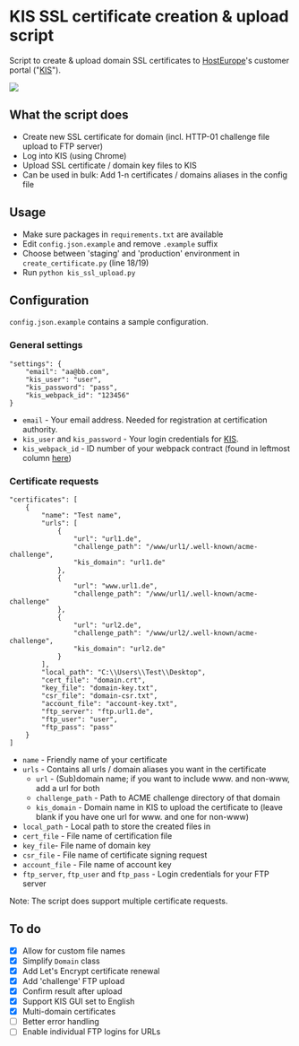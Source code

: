 # KIS SSL certificate creation & upload script
Script to create & upload domain SSL certificates to [HostEurope](https://www.hosteurope.de)'s customer portal ("[KIS](https://kis.hosteurope.de)").

<img src="https://github.com/nicolaus-hee/kis-ssl-upload/blob/main/images/kis-ssl-upload.png">

## What the script does
* Create new SSL certificate for domain (incl. HTTP-01 challenge file upload to FTP server)
* Log into KIS (using Chrome)
* Upload SSL certificate / domain key files to KIS
* Can be used in bulk: Add 1-n certificates / domains aliases in the config file

## Usage
* Make sure packages in `requirements.txt` are available
* Edit `config.json.example` and remove `.example` suffix
* Choose between 'staging' and 'production' environment in `create_certificate.py` (line 18/19)
* Run `python kis_ssl_upload.py`

## Configuration

`config.json.example` contains a sample configuration.
### General settings

```
"settings": {
    "email": "aa@bb.com",
    "kis_user": "user",
    "kis_password": "pass",
    "kis_webpack_id": "123456"
}
```
* `email` - Your email address. Needed for registration at certification authority.
* `kis_user` and `kis_password` - Your login credentials for [KIS](https://kis.hosteurope.de).
* `kis_webpack_id` - ID number of your webpack contract (found in leftmost column [here](https://kis.hosteurope.de/administration/webhosting/?mode=1))

### Certificate requests

```
"certificates": [
    {
        "name": "Test name",
        "urls": [
            {
                "url": "url1.de",
                "challenge_path": "/www/url1/.well-known/acme-challenge",
                "kis_domain": "url1.de"
            },
            {
                "url": "www.url1.de",
                "challenge_path": "/www/url1/.well-known/acme-challenge"
            },                
            {
                "url": "url2.de",
                "challenge_path": "/www/url2/.well-known/acme-challenge",
                "kis_domain": "url2.de"
            }
        ],
        "local_path": "C:\\Users\\Test\\Desktop",
        "cert_file": "domain.crt",
        "key_file": "domain-key.txt",
        "csr_file": "domain-csr.txt",
        "account_file": "account-key.txt",
        "ftp_server": "ftp.url1.de",
        "ftp_user": "user",
        "ftp_pass": "pass"
    }
]
```

* `name` - Friendly name of your certificate
* `urls` - Contains all urls / domain aliases you want in the certificate
  * `url` - (Sub)domain name; if you want to include www. and non-www, add a url for both
  * `challenge_path` - Path to  ACME challenge directory of that domain
  * `kis_domain` - Domain name in KIS to upload the certificate to (leave blank if you have one url for www. and one for non-www)
* `local_path` - Local path to store the created files in
* `cert_file` - File name of certification file
* `key_file`- File name of domain key
* `csr_file` - File name of certificate signing request
* `account_file` - File name of account key
* `ftp_server`, `ftp_user` and `ftp_pass` - Login credentials for your FTP server

Note: The script does support multiple certificate requests.

## To do
- [x] Allow for custom file names
- [x] Simplify `Domain` class
- [x] Add Let's Encrypt certificate renewal
- [x] Add 'challenge' FTP upload
- [x] Confirm result after upload
- [x] Support KIS GUI set to English
- [x] Multi-domain certificates
- [ ] Better error handling
- [ ] Enable individual FTP logins for URLs
